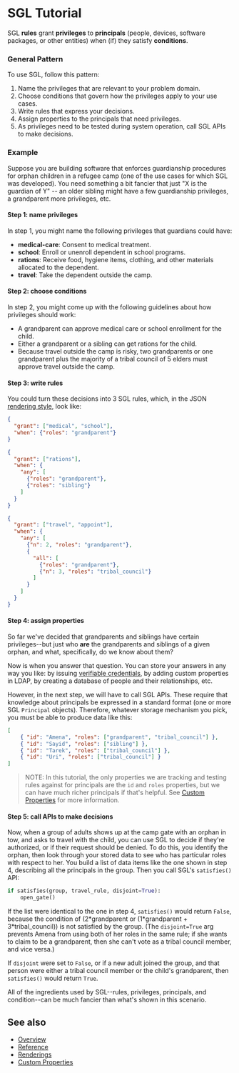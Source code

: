 # SGL Tutorial

SGL __rules__ grant __privileges__ to __principals__ (people, devices,
software packages, or other entities) when (if) they satisfy
__conditions__.


### General Pattern

To use SGL, follow this pattern:

1. Name the privileges that are relevant to your problem domain.
2. Choose conditions that govern how the privileges apply to your use
cases.
3. Write rules that express your decisions.
4. Assign properties to the principals that need privileges.
5. As privileges need to be tested during system operation, call SGL
APIs to make decisions.

### Example

Suppose you are building software that enforces guardianship procedures
for orphan children in a refugee camp (one of the use cases for which
SGL was developed). You need something a bit fancier that just "X is the
guardian of Y" -- an older sibling might have a few guardianship
privileges, a grandparent more privileges, etc.

#### Step 1: name privileges

In step 1, you might name the following privileges that guardians could
have:

* __medical-care__: Consent to medical treatment.
* __school__: Enroll or unenroll dependent in school programs.
* __rations__: Receive food, hygiene items, clothing, and other materials allocated to the dependent.
* __travel__: Take the dependent outside the camp.

#### Step 2: choose conditions

In step 2, you might come up with the following guidelines about how
privileges should work:

* A grandparent can approve medical care or school enrollment for the
child.
* Either a grandparent or a sibling can get rations for the child.
* Because travel outside the camp is risky, two grandparents or one
grandparent plus the majority of a tribal council of 5 elders must
approve travel outside the camp.

#### Step 3: write rules

You could turn these decisions into 3 SGL rules, which, in the JSON
[rendering style](renderings.md), look like:

```JSON
{
  "grant": ["medical", "school"],
  "when": {"roles": "grandparent"}
}
```

```JSON
{
  "grant": ["rations"],
  "when": {
    "any": [
      {"roles": "grandparent"},
      {"roles": "sibling"}
    ]
  }
}
```

```JSON
{
  "grant": ["travel", "appoint"],
  "when": {
    "any": [
      {"n": 2, "roles": "grandparent"},
      {
        "all": [
          {"roles": "grandparent"},
          {"n": 3, "roles": "tribal_council"}
        ]
      }
    ]
  }
}
```

#### Step 4: assign properties

So far we've decided that grandparents and siblings have certain
privileges--but just who __are__ the grandparents and siblings of a given
orphan, and what, specifically, do we know about them?

Now is when you answer that question. You can store your answers in any
way you like: by issuing [verifiable credentials](
https://w3c.github.io/vc-data-model/), by adding custom properties in
LDAP, by creating a database of people and their relationships, etc.

However, in the next step, we will have to call SGL APIs. These require
that knowledge about principals be expressed in a standard format (one or
more SGL `Principal` objects). Therefore, whatever storage mechanism you
pick, you must be able to produce data like this:

```JSON
[
    { "id": "Amena", "roles": ["grandparent", "tribal_council"] },
    { "id": "Sayid", "roles": ["sibling"] },
    { "id": "Tarek", "roles": ["tribal_council"] },
    { "id": "Uri", "roles": ["tribal_council"] }
]
```

>NOTE: In this tutorial, the only properties we are tracking and testing rules
against for principals are the `id` and `roles` properties, but we can
have much richer principals if that's helpful. See [Custom Properties](
custom-properties.md) for more information. 

#### Step 5: call APIs to make decisions

Now, when a group of adults shows up at the camp gate with an orphan
in tow, and asks to travel with the child, you can use SGL to decide if
they're authorized, or if their request should be denied. To do this,
you identify the orphan, then look through your stored data to see who
has particular roles with respect to her. You build a list of data items
like the one shown in step 4, describing all the principals in the group.
Then you call SGL's `satisfies()` API:

```python
if satisfies(group, travel_rule, disjoint=True):
    open_gate()
```

If the list were identical to the one in step 4, `satisfies()` would
return `False`, because the condition of (2\*grandparent or
(1\*grandparent + 3\*tribal_council)) is not satisfied by the group.
(The `disjoint=True` arg prevents Amena from using both of her roles in
the same rule; if she wants to claim to be a grandparent, then she can't
vote as a tribal council member, and vice versa.)

If `disjoint` were set to `False`, or if a new adult joined the group,
and that person were either a tribal council member or the child's
grandparent, then `satisfies()` would return `True`.

All of the ingredients used by SGL--rules, privileges, principals, and
condition--can be much fancier than what's shown in this scenario. 

## See also
* [Overview](../README.md)
* [Reference](reference.md)
* [Renderings](renderings.md)
* [Custom Properties](custom-properties.md)